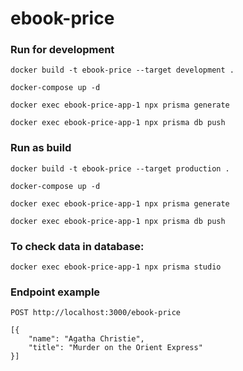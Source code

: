 # ebook-price

### Run for development

```docker build -t ebook-price --target development .```

```docker-compose up -d```

```docker exec ebook-price-app-1 npx prisma generate```

```docker exec ebook-price-app-1 npx prisma db push```


### Run as build

```docker build -t ebook-price --target production .```

```docker-compose up -d```

```docker exec ebook-price-app-1 npx prisma generate```

```docker exec ebook-price-app-1 npx prisma db push```


### To check data in database:
```docker exec ebook-price-app-1 npx prisma studio```

### Endpoint example
```POST http://localhost:3000/ebook-price```
```
[{
    "name": "Agatha Christie",
    "title": "Murder on the Orient Express"
}]
```
